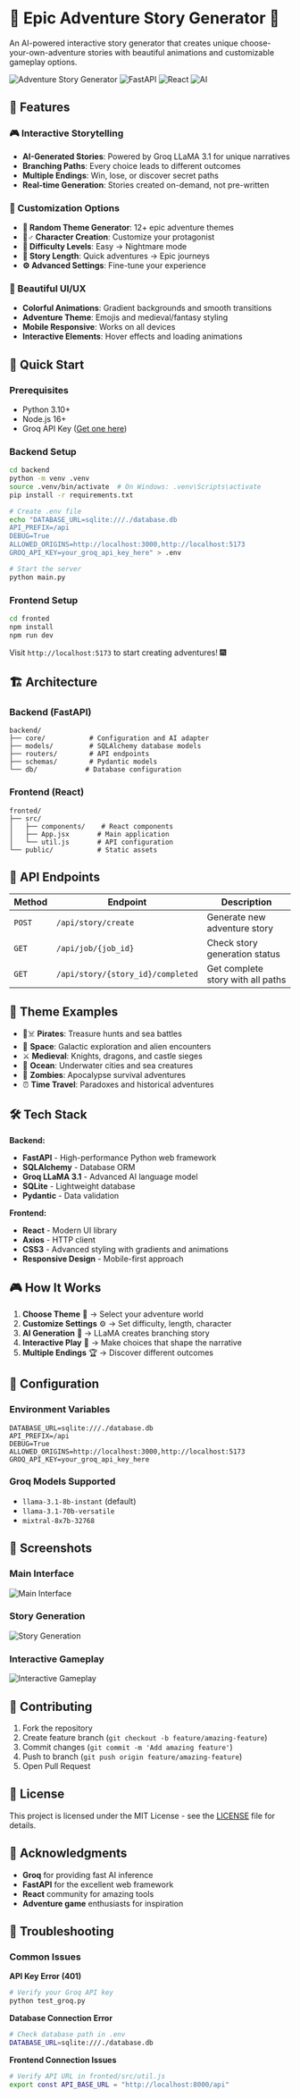 # 🏰 Epic Adventure Story Generator 🐉

An AI-powered interactive story generator that creates unique choose-your-own-adventure stories with beautiful animations and customizable gameplay options.

![Adventure Story Generator](https://img.shields.io/badge/Adventure-Story%20Generator-brightgreen) ![FastAPI](https://img.shields.io/badge/FastAPI-0.104.1-blue) ![React](https://img.shields.io/badge/React-18.2.0-61dafb) ![AI](https://img.shields.io/badge/AI-Groq%20LLaMA-orange)

## 🌟 Features

### 🎮 Interactive Storytelling
- **AI-Generated Stories**: Powered by Groq LLaMA 3.1 for unique narratives
- **Branching Paths**: Every choice leads to different outcomes
- **Multiple Endings**: Win, lose, or discover secret paths
- **Real-time Generation**: Stories created on-demand, not pre-written

### 🎨 Customization Options
- **🎲 Random Theme Generator**: 12+ epic adventure themes
- **🧙♂️ Character Creation**: Customize your protagonist
- **🎯 Difficulty Levels**: Easy → Nightmare mode
- **📜 Story Length**: Quick adventures → Epic journeys
- **⚙️ Advanced Settings**: Fine-tune your experience

### 🌈 Beautiful UI/UX
- **Colorful Animations**: Gradient backgrounds and smooth transitions
- **Adventure Theme**: Emojis and medieval/fantasy styling
- **Mobile Responsive**: Works on all devices
- **Interactive Elements**: Hover effects and loading animations

## 🚀 Quick Start

### Prerequisites
- Python 3.10+
- Node.js 16+
- Groq API Key ([Get one here](https://console.groq.com/))

### Backend Setup
```bash
cd backend
python -m venv .venv
source .venv/bin/activate  # On Windows: .venv\Scripts\activate
pip install -r requirements.txt

# Create .env file
echo "DATABASE_URL=sqlite:///./database.db
API_PREFIX=/api
DEBUG=True
ALLOWED_ORIGINS=http://localhost:3000,http://localhost:5173
GROQ_API_KEY=your_groq_api_key_here" > .env

# Start the server
python main.py
```

### Frontend Setup
```bash
cd fronted
npm install
npm run dev
```

Visit `http://localhost:5173` to start creating adventures! 🎆

## 🏗️ Architecture

### Backend (FastAPI)
```
backend/
├── core/           # Configuration and AI adapter
├── models/         # SQLAlchemy database models
├── routers/        # API endpoints
├── schemas/        # Pydantic models
└── db/            # Database configuration
```

### Frontend (React)
```
fronted/
├── src/
│   ├── components/    # React components
│   ├── App.jsx       # Main application
│   └── util.js       # API configuration
└── public/           # Static assets
```

## 🎯 API Endpoints

| Method | Endpoint | Description |
|--------|----------|-------------|
| `POST` | `/api/story/create` | Generate new adventure story |
| `GET` | `/api/job/{job_id}` | Check story generation status |
| `GET` | `/api/story/{story_id}/completed` | Get complete story with all paths |

## 🎨 Theme Examples

- 🏴☠️ **Pirates**: Treasure hunts and sea battles
- 🚀 **Space**: Galactic exploration and alien encounters  
- ⚔️ **Medieval**: Knights, dragons, and castle sieges
- 🌊 **Ocean**: Underwater cities and sea creatures
- 🧟 **Zombies**: Apocalypse survival adventures
- ⏰ **Time Travel**: Paradoxes and historical adventures

## 🛠️ Tech Stack

**Backend:**
- **FastAPI** - High-performance Python web framework
- **SQLAlchemy** - Database ORM
- **Groq LLaMA 3.1** - Advanced AI language model
- **SQLite** - Lightweight database
- **Pydantic** - Data validation

**Frontend:**
- **React** - Modern UI library
- **Axios** - HTTP client
- **CSS3** - Advanced styling with gradients and animations
- **Responsive Design** - Mobile-first approach

## 🎮 How It Works

1. **Choose Theme** 🎨 → Select your adventure world
2. **Customize Settings** ⚙️ → Set difficulty, length, character
3. **AI Generation** 🤖 → LLaMA creates branching story
4. **Interactive Play** 🎯 → Make choices that shape the narrative
5. **Multiple Endings** 🏆 → Discover different outcomes

## 🔧 Configuration

### Environment Variables
```env
DATABASE_URL=sqlite:///./database.db
API_PREFIX=/api
DEBUG=True
ALLOWED_ORIGINS=http://localhost:3000,http://localhost:5173
GROQ_API_KEY=your_groq_api_key_here
```

### Groq Models Supported
- `llama-3.1-8b-instant` (default)
- `llama-3.1-70b-versatile`
- `mixtral-8x7b-32768`

## 📱 Screenshots

### Main Interface
![Main Interface](https://via.placeholder.com/800x400/667eea/ffffff?text=Epic+Adventure+Generator)

### Story Generation
![Story Generation](https://via.placeholder.com/800x400/764ba2/ffffff?text=AI+Story+Creation)

### Interactive Gameplay
![Interactive Gameplay](https://via.placeholder.com/800x400/48cae4/ffffff?text=Choose+Your+Path)

## 🤝 Contributing

1. Fork the repository
2. Create feature branch (`git checkout -b feature/amazing-feature`)
3. Commit changes (`git commit -m 'Add amazing feature'`)
4. Push to branch (`git push origin feature/amazing-feature`)
5. Open Pull Request

## 📄 License

This project is licensed under the MIT License - see the [LICENSE](LICENSE) file for details.

## 🙏 Acknowledgments

- **Groq** for providing fast AI inference
- **FastAPI** for the excellent web framework
- **React** community for amazing tools
- **Adventure game** enthusiasts for inspiration

## 🐛 Troubleshooting

### Common Issues

**API Key Error (401)**
```bash
# Verify your Groq API key
python test_groq.py
```

**Database Connection Error**
```bash
# Check database path in .env
DATABASE_URL=sqlite:///./database.db
```

**Frontend Connection Issues**
```bash
# Verify API URL in fronted/src/util.js
export const API_BASE_URL = "http://localhost:8000/api"
```
